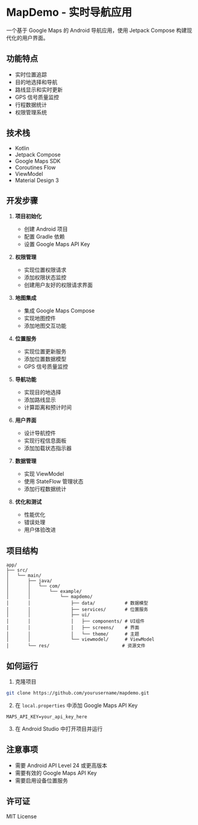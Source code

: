 # MapDemo - 实时导航应用

一个基于 Google Maps 的 Android 导航应用，使用 Jetpack Compose 构建现代化的用户界面。

## 功能特点

- 实时位置追踪
- 目的地选择和导航
- 路线显示和实时更新
- GPS 信号质量监控
- 行程数据统计
- 权限管理系统

## 技术栈

- Kotlin
- Jetpack Compose
- Google Maps SDK
- Coroutines Flow
- ViewModel
- Material Design 3

## 开发步骤

1. **项目初始化**
   - 创建 Android 项目
   - 配置 Gradle 依赖
   - 设置 Google Maps API Key

2. **权限管理**
   - 实现位置权限请求
   - 添加权限状态监控
   - 创建用户友好的权限请求界面

3. **地图集成**
   - 集成 Google Maps Compose
   - 实现地图控件
   - 添加地图交互功能

4. **位置服务**
   - 实现位置更新服务
   - 添加位置数据模型
   - GPS 信号质量监控

5. **导航功能**
   - 实现目的地选择
   - 添加路线显示
   - 计算距离和预计时间

6. **用户界面**
   - 设计导航控件
   - 实现行程信息面板
   - 添加加载状态指示器

7. **数据管理**
   - 实现 ViewModel
   - 使用 StateFlow 管理状态
   - 添加行程数据统计

8. **优化和测试**
   - 性能优化
   - 错误处理
   - 用户体验改进

## 项目结构

```
app/
├── src/
│   └── main/
│       ├── java/
│       │   └── com/
│       │       └── example/
│       │           └── mapdemo/
│       │               ├── data/           # 数据模型
│       │               ├── services/       # 位置服务
│       │               ├── ui/
│       │               │   ├── components/ # UI组件
│       │               │   ├── screens/    # 界面
│       │               │   └── theme/      # 主题
│       │               └── viewmodel/      # ViewModel
│       └── res/                           # 资源文件
```

## 如何运行

1. 克隆项目
```bash
git clone https://github.com/yourusername/mapdemo.git
```

2. 在 `local.properties` 中添加 Google Maps API Key
```properties
MAPS_API_KEY=your_api_key_here
```

3. 在 Android Studio 中打开项目并运行

## 注意事项

- 需要 Android API Level 24 或更高版本
- 需要有效的 Google Maps API Key
- 需要启用设备位置服务

## 许可证

MIT License 